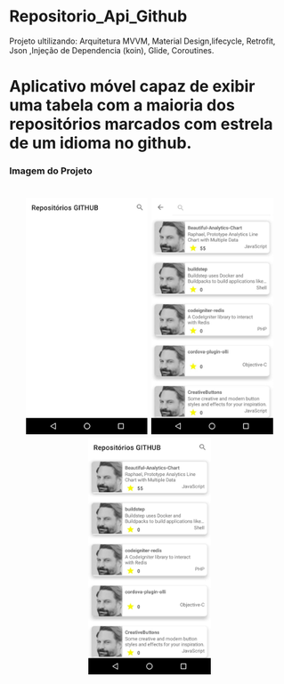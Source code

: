 # Repositorio_Api_Github
Projeto ultilizando:  Arquitetura MVVM, Material Design,lifecycle, Retrofit,  Json ,Injeção de Dependencia (koin), Glide, Coroutines.
<h1>Aplicativo móvel capaz de exibir uma tabela com a maioria dos repositórios marcados com estrela de um idioma no github.</h1>

<h3>Imagem do Projeto</h3>

<h1 align="center">
   <img src="https://github.com/wesleyorrr/Listagem-de-reposit-rio/blob/master/app/repo3.jpg" height="425" />
   <img src="https://github.com/wesleyorrr/Listagem-de-reposit-rio/blob/master/app/repo2.jpg" height="425" />
	 <img src="https://github.com/wesleyorrr/Listagem-de-reposit-rio/blob/master/app/repo.jpg" height="425" />

</h1>
